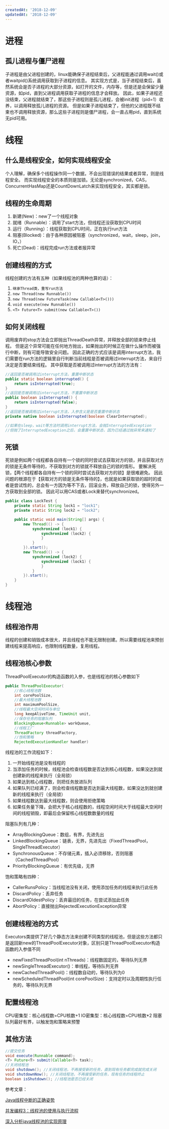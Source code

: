 ```yaml
---
createdAt: '2018-12-09'
updatedAt: '2018-12-09'
---
```

# 进程

## 孤儿进程与僵尸进程
子进程是由父进程创建的，linux能确保子进程结束后，父进程能通过调用wait()或者waitpid()系统调用获取到子进程的信息。
其实现方式是，当子进程结束后，虽然系统会是否子进程的大部分资源，如打开的文件，内存等，但是还是会保留少量资源，如pid，直到父进程调用获取子进程的信息才会释放。
因此，如果子进程还没结束，父进程就结束了，那这些子进程则是孤儿进程，会被init进程（pid=1）收养，以调用释放孤儿进程的资源。
但是如果子进程结束了，但他的父进程既不结束也不调用释放资源，那么这些子进程则是僵尸进程，会一直占用pid，直到系统无pid可用。

<!--more-->

# 线程

## 什么是线程安全，如何实现线程安全
个人理解，确保多个线程操作同一个数据，不会出现错误的结果或者异常，则是线程安全。
而实现线程安全的本质则是加锁。无论是synchronized，CAS，ConcurrentHasMap还是CountDownLatch来实现线程安全，其实都是锁。

## 线程的生命周期
1. 新建(New)：new了一个线程对象
2. 就绪（Runnable）：调用了start方法，但线程还没获取到CPU时间
3. 运行（Running）：线程获取到CPU时间，正在执行run方法
4. 阻塞(Blocked)：由于各种原因被阻塞（synchronized，wait，sleep，join，IO，）
5. 死亡(Dead)：线程完成run方法或者报异常

## 创建线程的方式
线程创建的方法有五种（如果线程池的两种也算的话）：
1. `继承Thread类，重写run方法`
2. `new Thread(new Runnable())`
3. `new Thread(new FutureTask(new Callable<T>()))`
4. `void execute(new Runnable())`
5. `<T> Future<T> submit(new Callable<T>())`

## 如何关闭线程
调用废弃的stop方法会立即抛出ThreadDeath异常，并释放全部的锁来停止线程。
但是这个异常可能在任何地方抛出，如果抛出的时候正在做什么操作而被强行中断，则有可能导致安全问题。
因此正确的方式应该是调用interrupt方法，我们需要在run方法的逻辑里自行判断当前线程是否被调用过interrupt方法，来自行决定是否要结束线程。
其中获取是否被调用过interrupt方法的方法有：
```java
//返回是否被调用过interrupt方法，重置中断状态
public static boolean interrupted() {
    return isInterrupted(true);
}
//返回是否被调用过interrupt方法，不重置中断状态
public boolean isInterrupted() {
    return isInterrupted(false);
}
//返回是否被调用过interrupt方法，入参含义是是否重置中断状态
private native boolean isInterrupted(boolean ClearInterrupted);

//如果在sleep，wait等方法时调用interrupt方法，会抛InterruptedException
//但抛了InterruptedException之后，会重置中断状态，因为已经通过抛异常来通知了
```

## 死锁
死锁是例如两个线程都各自持有一个锁的同时尝试去获取对方的锁，并且获取对方的锁是无条件等待的，不获取到对方的锁就不释放自己的锁的情形。
要解决死锁，【两个线程都各自持有一个锁的同时尝试去获取对方的锁】是很难避免。
因此问题的根源在于【获取对方的锁是无条件等待的】，也就是如果获取锁的超时的或者是尝试性的，总会有一方因为等不下去，回滚业务，释放自己的锁，使得另外一方获取到全部的锁。
因此可以用CAS或者Lock来替代synchronized。
```java
public class LockTest {
    private static String lock1 = "lock1";
    private static String lock2 = "lock2";

    public static void main(String[] args) {
        new Thread(() -> {
            synchronized (lock1) {
                synchronized (lock2) {
                }
            }
        }).start();
        new Thread(() -> {
            synchronized (lock2) {
                synchronized (lock1) {
                }
            }
        }).start();
    }
}
```

# 线程池

## 线程池作用
线程的创建和销毁成本很大，并且线程也不能无限制创建。所以需要线程池来预创建线程来提高响应，也限制线程数量，复用线程。

## 线程池核心参数
ThreadPoolExecutor的构造函数的入参，也是线程池的核心参数如下
```java
public ThreadPoolExecutor(
    //核心线程池数
    int corePoolSize,
    //最大线程池数
    int maximumPoolSize,
    //线程最大空闲时间与单位
    long keepAliveTime, TimeUnit unit,
    //保存任务的阻塞队列
    BlockingQueue<Runnable> workQueue,
    //线程工厂
    ThreadFactory threadFactory,
    //饱和策略
    RejectedExecutionHandler handler)
```

线程池的工作流程如下：
1. 一开始线程池是没有线程的
2. 当添加任务的时候，线程池会检查线程数是否达到核心线程数，如果没达到就创建新的线程来执行（全局锁）
3. 如果达到核心线程数，则把任务放进队列
4. 如果队列已经满了，则会检查线程数是否达到最大线程数，如果没达到就创建新的线程来执行（全局锁）
5. 如果线程数达到最大线程数，则会使用拒绝策略
6. 如果任务量下降，会把大于核心线程数的，线程空闲时间大于线程最大空闲时间的线程销毁，即最后会保留核心线程数数量的线程

阻塞队列有几种：
+ ArrayBlockingQueue：数组，有界，先进先出
+ LinkedBlockingQueue：链表，无界，先进先出（FixedThreadPool，SingleThreadExecutor）
+ SynchronousQueue：不存储元素，插入必须移除，否则阻塞（CachedThreadPool）
+ PriorityBlockingQueue：有优先级，无界

饱和策略有四种：
+ CallerRunsPolicy：当线程池没有关闭，使用添加任务的线程来执行此任务
+ DiscardPolicy：丢弃任务
+ DiscardOldestPolicy：丢弃最旧的任务，在尝试添加此任务
+ AbortPolicy：直接抛出RejectedExecutionException异常

## 创建线程池的方式
Executors类提供了好几个静态方法来创建不同类型的线程池，但是这些方法都只是返回新new的ThreadPoolExecutor对象，区别只是ThreadPoolExecutor构造函数的入参值不同
+ newFixedThreadPool(int nThreads)：线程数固定的，等待队列无界
+ newSingleThreadExecutor()：单线程，等待队列无界
+ newCachedThreadPool()：线程数自动的，等待队列为0
+ newScheduledThreadPool(int corePoolSize)：支持定时以及周期性执行任务的，等待队列无界

##  配置线程池
CPU密集型：核心线程数=CPU核数+1
IO密集型：核心线程数=CPU核数*2
阻塞队列最好有界，以触发饱和策略来预警

## 其他方法
```java
//提交任务
void execute(Runnable command);
<T> Future<T> submit(Callable<T> task);
//关闭线程池
void shutdown(); //关闭线程池，不再接受新的任务，直到现有任务都完成就完成关闭
void shutdownNow(); //关闭线程池，不再接受新的任务，现有任务的线程终止
boolean isShutdown(); //线程池是否已经关闭
```

参考文章：

[Java线程中断的正确姿势](https://www.jianshu.com/p/264d4e1b76af)

[并发编程3：线程池的使用与执行流程](https://blog.csdn.net/u011240877/article/details/73440993)

[深入分析java线程池的实现原理](https://www.jianshu.com/p/87bff5cc8d8c)